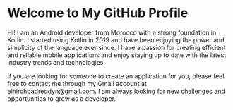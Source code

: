 <!DOCTYPE html>
<html>
<body>
  <h1>Welcome to My GitHub Profile</h1>
  <p>Hi! I am an Android developer from Morocco with a strong foundation in Kotlin. I started using Kotlin in 2019 and have been enjoying the power and simplicity of the language ever since. I have a passion for creating efficient and reliable mobile applications and enjoy staying up to date with the latest industry trends and technologies.</p>
  <p>If you are looking for someone to create an application for you, please feel free to contact me through my Gmail account at <a href="mailto:elhirchbadreddyn@gmail.com">elhirchbadreddyn@gmail.com</a>. I am always looking for new challenges and opportunities to grow as a developer.</p>
</body>
</html>
